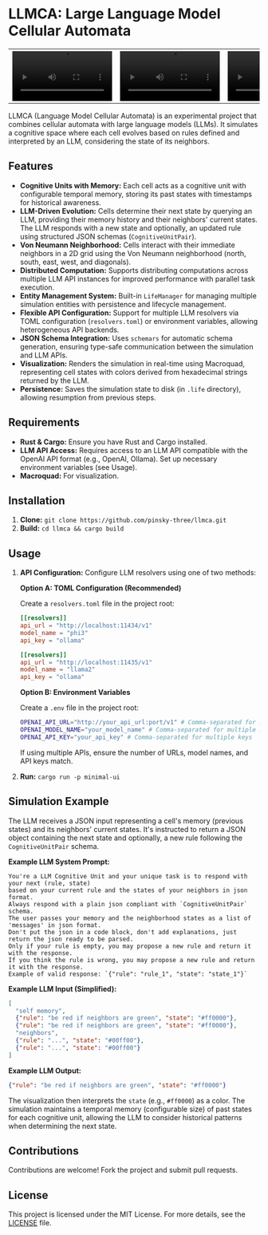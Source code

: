 # LLMCA: Large Language Model Cellular Automata


<div align="center" width="100%">
    <table>
        <tr>
            <th><video src="https://github.com/user-attachments/assets/b3f6886f-1245-4303-a55c-da621c87c2d1" width="200" /></th>
            <th><video src="https://github.com/user-attachments/assets/4cd0d016-6783-4052-8db8-4c6e7429eeeb" width="200" /></th>
            <th><video src="https://github.com/user-attachments/assets/a0d7750d-8d25-438d-b4f7-c34503474a64" width="200" /></th>
            <th><video src="https://github.com/user-attachments/assets/7dc9a504-3cec-4a7f-8230-d6090ea15c5e" width="200" /></th>
            <th><video src="https://github.com/user-attachments/assets/4bc60a66-a53a-4e08-9dc2-db36fdb8f017" width="200" /></th>
            <th><video src="https://github.com/user-attachments/assets/483af1d5-7690-46da-9471-bde8f7158b13" width="200" /></th>
        </tr>
    </table>
</div>

LLMCA (Language Model Cellular Automata) is an experimental project that combines cellular automata with large language models (LLMs).  It simulates a cognitive space where each cell evolves based on rules defined and interpreted by an LLM, considering the state of its neighbors.

## Features

- **Cognitive Units with Memory:**  Each cell acts as a cognitive unit with configurable temporal memory, storing its past states with timestamps for historical awareness.
- **LLM-Driven Evolution:**  Cells determine their next state by querying an LLM, providing their memory history and their neighbors' current states. The LLM responds with a new state and optionally, an updated rule using structured JSON schemas (`CognitiveUnitPair`).
- **Von Neumann Neighborhood:**  Cells interact with their immediate neighbors in a 2D grid using the Von Neumann neighborhood (north, south, east, west, and diagonals).
- **Distributed Computation:** Supports distributing computations across multiple LLM API instances for improved performance with parallel task execution.
- **Entity Management System:** Built-in `LifeManager` for managing multiple simulation entities with persistence and lifecycle management.
- **Flexible API Configuration:** Support for multiple LLM resolvers via TOML configuration (`resolvers.toml`) or environment variables, allowing heterogeneous API backends.
- **JSON Schema Integration:** Uses `schemars` for automatic schema generation, ensuring type-safe communication between the simulation and LLM APIs.
- **Visualization:**  Renders the simulation in real-time using Macroquad, representing cell states with colors derived from hexadecimal strings returned by the LLM.
- **Persistence:** Saves the simulation state to disk (in `.life` directory), allowing resumption from previous steps.


## Requirements

- **Rust & Cargo:**  Ensure you have Rust and Cargo installed.
- **LLM API Access:**  Requires access to an LLM API compatible with the OpenAI API format (e.g., OpenAI, Ollama). Set up necessary environment variables (see Usage).
- **Macroquad:** For visualization.


## Installation

1. **Clone:** `git clone https://github.com/pinsky-three/llmca.git`
2. **Build:** `cd llmca && cargo build`

## Usage

1. **API Configuration:** Configure LLM resolvers using one of two methods:

   **Option A: TOML Configuration (Recommended)**

   Create a `resolvers.toml` file in the project root:
   ```toml
   [[resolvers]]
   api_url = "http://localhost:11434/v1"
   model_name = "phi3"
   api_key = "ollama"

   [[resolvers]]
   api_url = "http://localhost:11435/v1"
   model_name = "llama2"
   api_key = "ollama"
   ```

   **Option B: Environment Variables**

   Create a `.env` file in the project root:
   ```bash
   OPENAI_API_URL="http://your_api_url:port/v1" # Comma-separated for multiple APIs
   OPENAI_MODEL_NAME="your_model_name" # Comma-separated for multiple models
   OPENAI_API_KEY="your_api_key" # Comma-separated for multiple keys
   ```
   If using multiple APIs, ensure the number of URLs, model names, and API keys match.

2. **Run:** `cargo run -p minimal-ui`

## Simulation Example

The LLM receives a JSON input representing a cell's memory (previous states) and its neighbors' current states.  It's instructed to return a JSON object containing the next state and optionally, a new rule following the `CognitiveUnitPair` schema.

**Example LLM System Prompt:**

```
You're a LLM Cognitive Unit and your unique task is to respond with your next (rule, state)
based on your current rule and the states of your neighbors in json format.
Always respond with a plain json compliant with `CognitiveUnitPair` schema.
The user passes your memory and the neighborhood states as a list of 'messages' in json format.
Don't put the json in a code block, don't add explanations, just return the json ready to be parsed.
Only if your rule is empty, you may propose a new rule and return it with the response.
If you think the rule is wrong, you may propose a new rule and return it with the response.
Example of valid response: `{"rule": "rule_1", "state": "state_1"}`
```

**Example LLM Input (Simplified):**

```json
[
  "self memory",
  {"rule": "be red if neighbors are green", "state": "#ff0000"},
  {"rule": "be red if neighbors are green", "state": "#ff0000"},
  "neighbors",
  {"rule": "...", "state": "#00ff00"},
  {"rule": "...", "state": "#00ff00"}
]
```

**Example LLM Output:**

```json
{"rule": "be red if neighbors are green", "state": "#ff0000"}
```

The visualization then interprets the `state` (e.g., `#ff0000`) as a color. The simulation maintains a temporal memory (configurable size) of past states for each cognitive unit, allowing the LLM to consider historical patterns when determining the next state.


## Contributions

Contributions are welcome!  Fork the project and submit pull requests.

## License

This project is licensed under the MIT License. For more details, see the [LICENSE](./LICENSE) file.
